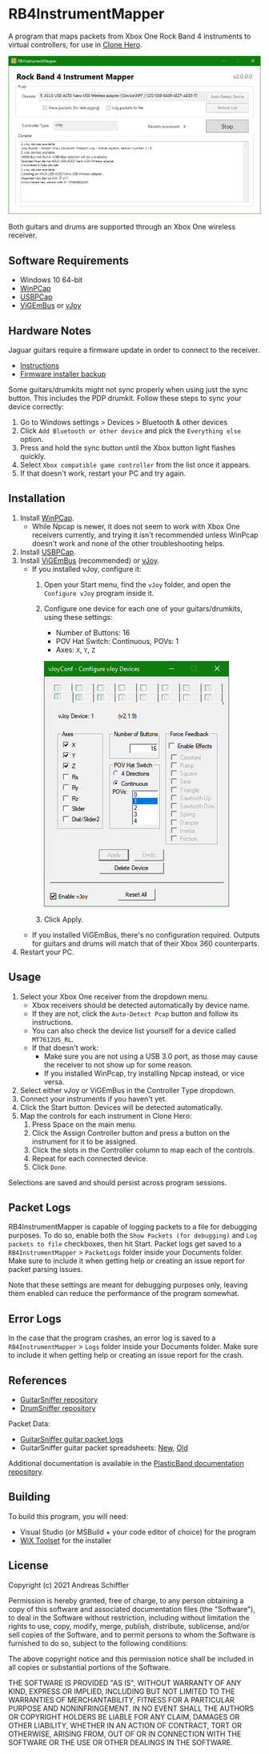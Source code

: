 ﻿# RB4InstrumentMapper

A program that maps packets from Xbox One Rock Band 4 instruments to virtual controllers, for use in [Clone Hero](https://clonehero.net/).

![RB4InstrumentMapper Application Screenshot](/Docs/Images/ProgramScreenshot.png "RB4InstrumentMapper Application Screenshot")

Both guitars and drums are supported through an Xbox One wireless receiver.

## Software Requirements

- Windows 10 64-bit
- [WinPCap](https://www.winpcap.org/install/default.htm)
- [USBPCap](https://desowin.org/usbpcap/)
- [ViGEmBus](https://github.com/ViGEm/ViGEmBus/releases/latest) or [vJoy](https://github.com/jshafer817/vJoy/releases/latest)

## Hardware Notes

Jaguar guitars require a firmware update in order to connect to the receiver.

- [Instructions](https://bit.ly/2UHzonU)
- [Firmware installer backup](https://drive.google.com/file/d/1DQxkkbBfi-UOqdX6vp5TaX6F2N2OBDra/view?usp=drivesdk)

Some guitars/drumkits might not sync properly when using just the sync button. This includes the PDP drumkit. Follow these steps to sync your device correctly:

1. Go to Windows settings > Devices > Bluetooth & other devices
2. Click `Add Bluetooth or other device` and pick the `Everything else` option.
3. Press and hold the sync button until the Xbox button light flashes quickly.
4. Select `Xbox compatible game controller` from the list once it appears.
5. If that doesn't work, restart your PC and try again.

## Installation

1. Install [WinPCap](https://www.winpcap.org/install/default.htm).
   - While Npcap is newer, it does not seem to work with Xbox One receivers currently, and trying it isn't recommended unless WinPcap doesn't work and none of the other troubleshooting helps.
2. Install [USBPCap](https://desowin.org/usbpcap/).
3. Install [ViGEmBus](https://github.com/ViGEm/ViGEmBus/releases/latest) (recommended) or [vJoy](https://github.com/jshafer817/vJoy/releases/latest).
   - If you installed vJoy, configure it:
     1. Open your Start menu, find the `vJoy` folder, and open the `Configure vJoy` program inside it.
     2. Configure one device for each one of your guitars/drumkits, using these settings:
        - Number of Buttons: 16
        - POV Hat Switch: Continuous, POVs: 1
        - Axes: `X`, `Y`, `Z`

        ![vJoy Configuration Screenshot](/Docs/Images/vJoyConfiguration.png "vJoy Configuration Screenshot")

     3. Click Apply.
   - If you installed ViGEmBus, there's no configuration required. Outputs for guitars and drums will match that of their Xbox 360 counterparts.
4. Restart your PC.

## Usage

1. Select your Xbox One receiver from the dropdown menu.
   - Xbox receivers should be detected automatically by device name.
   - If they are not, click the `Auto-Detect Pcap` button and follow its instructions.
   - You can also check the device list yourself for a device called `MT7612US_RL`.
   - If that doesn't work:
     - Make sure you are not using a USB 3.0 port, as those may cause the receiver to not show up for some reason.
     - If you installed WinPcap, try installing Npcap instead, or vice versa.
2. Select either vJoy or ViGEmBus in the Controller Type dropdown.
3. Connect your instruments if you haven't yet.
4. Click the Start button. Devices will be detected automatically.
5. Map the controls for each instrument in Clone Hero:
   1. Press Space on the main menu.
   2. Click the Assign Controller button and press a button on the instrument for it to be assigned.
   3. Click the slots in the Controller column to map each of the controls.
   4. Repeat for each connected device.
   5. Click `Done`.

Selections are saved and should persist across program sessions.

## Packet Logs

RB4InstrumentMapper is capable of logging packets to a file for debugging purposes. To do so, enable both the `Show Packets (for debugging)` and `Log packets to file` checkboxes, then hit Start. Packet logs get saved to a `RB4InstrumentMapper` > `PacketLogs` folder inside your Documents folder. Make sure to include it when getting help or creating an issue report for packet parsing issues.

Note that these settings are meant for debugging purposes only, leaving them enabled can reduce the performance of the program somewhat.

## Error Logs

In the case that the program crashes, an error log is saved to a `RB4InstrumentMapper` > `Logs` folder inside your Documents folder. Make sure to include it when getting help or creating an issue report for the crash.

## References

- [GuitarSniffer repository](https://github.com/artman41/guitarsniffer)
- [DrumSniffer repository](https://github.com/Dunkalunk/guitarsniffer)

Packet Data:

- [GuitarSniffer guitar packet logs](https://1drv.ms/f/s!AgQGk0OeTMLwhA-uDO9IQHEHqGhv)
- GuitarSniffer guitar packet spreadsheets: [New](https://docs.google.com/spreadsheets/d/1ITZUvRniGpfS_HV_rBpSwlDdGukc3GC1CeOe7SavQBo/edit?usp=sharing), [Old](https://1drv.ms/x/s!AgQGk0OeTMLwg3GBDXFUC3Erj4Wb)

Additional documentation is available in the [PlasticBand documentation repository](https://github.com/TheNathannator/PlasticBand).

## Building

To build this program, you will need:

- Visual Studio (or MSBuild + your code editor of choice) for the program
- [WiX Toolset](https://wixtoolset.org/) for the installer

## License

Copyright (c) 2021 Andreas Schiffler

Permission is hereby granted, free of charge, to any person obtaining a copy of this software and associated documentation files (the "Software"), 
to deal in the Software without restriction, including without limitation the rights to use, copy, modify, merge, publish, distribute, sublicense, 
and/or sell copies of the Software, and to permit persons to whom the Software is furnished to do so, subject to the following conditions:

The above copyright notice and this permission notice shall be included in all copies or substantial portions of the Software.

THE SOFTWARE IS PROVIDED "AS IS", WITHOUT WARRANTY OF ANY KIND, EXPRESS OR IMPLIED, INCLUDING BUT NOT LIMITED TO THE WARRANTIES OF MERCHANTABILITY, 
FITNESS FOR A PARTICULAR PURPOSE AND NONINFRINGEMENT. IN NO EVENT SHALL THE AUTHORS OR COPYRIGHT HOLDERS BE LIABLE FOR ANY CLAIM, DAMAGES OR OTHER 
LIABILITY, WHETHER IN AN ACTION OF CONTRACT, TORT OR OTHERWISE, ARISING FROM, OUT OF OR IN CONNECTION WITH THE SOFTWARE OR THE USE OR OTHER DEALINGS 
IN THE SOFTWARE.